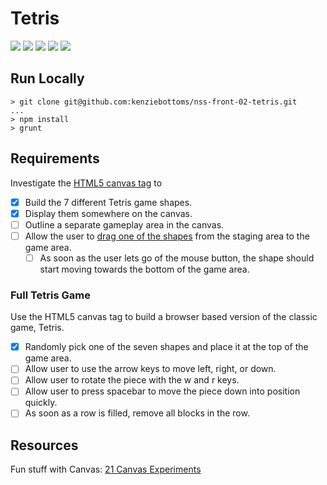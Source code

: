 # Tetris

![](https://img.shields.io/badge/template-none-lightgrey.svg)
![](https://img.shields.io/badge/js-jquery-blue.svg)
![](https://img.shields.io/badge/modularity-browserify-yellow.svg)
![](https://img.shields.io/badge/css_preprocessor-scss-ff69b4.svg)
![](https://img.shields.io/badge/mvp-unfinished-yellow.svg)

## Run Locally

```
> git clone git@github.com:kenziebottoms/nss-front-02-tetris.git
...
> npm install
> grunt
```

## Requirements

Investigate the [HTML5 canvas tag](http://www.html5canvastutorials.com/) to

- [x] Build the 7 different Tetris game shapes.
- [x] Display them somewhere on the canvas.
- [ ] Outline a separate gameplay area in the canvas.
- [ ] Allow the user to
[drag one of the shapes](https://jsfiddle.net/davidbarszczak/EnZEa/) from the
staging area to the game area.
  - [ ] As soon as the user lets go of the mouse button, the shape should start moving towards the bottom of the game area.

### Full Tetris Game

Use the HTML5 canvas tag to build a browser based version of the classic game, Tetris.

- [x] Randomly pick one of the seven shapes and place it at the top of the game area.
- [ ] Allow user to use the arrow keys to move left, right, or down.
- [ ] Allow user to rotate the piece with the w and r keys.
- [ ] Allow user to press spacebar to move the piece down into position quickly.
- [ ] As soon as a row is filled, remove all blocks in the row.

## Resources

Fun stuff with Canvas: [21 Canvas Experiments](http://code.tutsplus.com/articles/21-ridiculously-impressive-html5-canvas-experiments--net-14210)